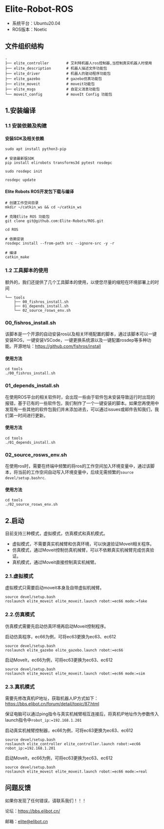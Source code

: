 # Elite-Robot-ROS

- 系统平台：Ubuntu20.04 
- ROS版本：Noetic

## 文件组织结构

```
.
├── elite_controller		# 艾利特机器人ros控制器,当控制真实机器人时使用			
├── elite_description		# 机器人描述文件功能包
├── elite_driver			# 机器人的驱动程序功能包
├── elite_gazebo			# gazebo仿真功能包
├── elite_moveit			# moveit功能包
├── elite_msgs				# 自定义消息功能包
└── moveit_config			# moveIt Config 功能包
```

## 1.安装编译

### 1.1 安装依赖及构建

#### 安装SDK及相关依赖

```
sudo apt install python3-pip

# 安装最新版SDK
pip install elirobots transforms3d pytest rosdepc

sudo rosdepc init

rosdepc update
```

#### Elite Robots ROS开发包下载与编译

```
# 创建工作空间目录
mkdir ~/catkin_ws && cd ~/catkin_ws

# 克隆Elite ROS 功能包
git clone git@github.com:Elite-Robots/ROS.git

cd ROS

# 依赖安装
rosdepc install --from-path src --ignore-src -y -r

# 编译
catkin_make
```

### 1.2 工具脚本的使用

额外的，我们还提供了几个工具脚本的使用，以使您尽量的缩短在环境部署上的时间

```
└── tools
    ├── 00_fishros_install.sh
    ├── 01_depends_install.sh
    └── 02_source_rosws_env.sh
```

### 00_fishros_install.sh

该脚本是一个开源的自动安装ros以及相关环境配置的脚本，通过该脚本可以一键安装ROS，一键安装VSCode，一键更换系统源以及一键配置rosdep等多种功能。开源地址：https://github.com/fishros/install

#### 使用方法

```
cd tools
./00_fishros_install.sh
```

### 01_depends_install.sh

在使用ROS平台的相关软件时，会出现一些由于软件包未安装导致运行时出现的报错，基于已有的一些软件包，我们制作了一个一键安装的脚本。如果您再使用中发现有一些其他的软件包我们并未添加进去，可以通过issues或邮件告知我们，我们第一时间进行更新。

#### 使用方法

```
cd tools
./01_depends_install.sh
```

### 02_source_rosws_env.sh

在使用ros时，需要在终端中频繁的将ros的工作空间加入环境变量中，通过该脚本，将当前的工作空间自动写入环境变量中，后续无需频繁的`source devel/setup.bashrc`.

#### 使用方法

```
cd tools
./02_source_rosws_env.sh
```

## 2.启动

目前支持三种模式，虚拟模式，仿真模式和真机模式。

- 虚拟模式，不需要真实机械臂和仿真环境，可以快速验证Moveit相关程序。
- 仿真模式，通过Moveit控制仿真机械臂，可以不依赖真实机械臂完成仿真验证。
- 真机模式，通过Moveit直接控制真实机械臂。

### 2.1.虚拟模式

虚拟模式只需要启动moveit本身及自带虚拟机械臂。

```
source devel/setup.bash
roslaunch elite_moveit elite_moveit.launch robot:=ec66 mode:=fake 
```
### 2.2.仿真模式

仿真模式需要先启动仿真环境再启动Moveit控制程序。

启动仿真程序，ec66为例，可将ec63更换为ec63、ec612

```
source devel/setup.bash
roslaunch elite_gazebo elite_gazebo.launch robot:=ec66
```

启动MoveIt，ec66为例，可将ec63更换为ec63、ec612

```
source devel/setup.bash
roslaunch elite_moveit elite_moveit.launch robot:=ec66 mode:=sim 
```

### 2.3.真机模式

需要先修改真机IP地址，获取机器人IP方式如下：https://bbs.elibot.cn/forum/detail/topic/87.html

保证电脑可以通过ping指令与真实机械臂相互连接后，将真机IP地址作为参数传入launch指令中`robot_ip:=192.168.1.201 `

启动真实机械臂控制器，ec66为例，可将ec63更换为ec63、ec612

```
source devel/setup.bash
roslaunch elite_controller elite_controller.launch robot:=ec66 robot_ip:=192.168.1.201 
```

启动MoveIt，ec66为例，可将ec63更换为ec63、ec612

```
source devel/setup.bash
roslaunch elite_moveit elite_moveit.launch robot:=ec66 mode:=real 
```

## 问题反馈

如果你发现了任何错误，请联系我们！！！

论坛：https://bbs.elibot.cn/

邮箱：elite@elibot.cn
